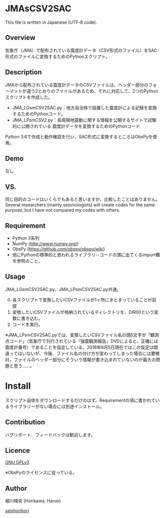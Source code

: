 JMAsCSV2SAC
====
This file is written in Japanese (UTF-8 code). 

## Overview
気象庁（JMA）で配布されている震度計データ（CSV形式のファイル）をSAC形式のファイルに変換するためのPythonスクリプト。

## Description
JMAから配布されている震度計データのCSVファイルは、ヘッダー部分のフォーマットが違う2とおりのファイルがあるため、それに対応して、2つのPythonスクリプトを作成した。
* JMA_LGsmCSV2SAC.py：地方自治体で設置した震度計による記録を変換するためのPythonコード。
* JMA_LPsmCSV2.py：長周期地震動に関する情報を公開するサイトで試験的に公開されている
震度計データを変換するためのPythonコード

Python 3.6で作成と動作確認を行い、SAC形式に変換するところはObsPyを使用。

## Demo
なし

## VS. 
同じ目的のコードはいくらでもあると思いますが、比較したことはありません。
Several researchers (mainly seismologists) will create codes for the same purpose, but I have not compared my codes with others.  

## Requirement
* Python 3系列
* NumPy (http://www.numpy.org/)
* ObsPy (https://github.com/obspy/obspy/wiki)
* 他にPythonの標準的と思われるライブラリ--コードの頭に出てくるimport欄を参照のこと。

## Usage
JMA_LGsmCSV2SAC.py、JMA_LPsmCSV2SAC.py共通。

0. 各スクリプトで変換したいCSVファイルが1ヶ所にまとまっていることが前提
1. 変換したいCSVファイルが格納されているディレクトリを、DIR00という変数に書き込む。
2. コードを実行。

※JMA_LPsmCSV2SAC.pyでは、変換したいCSVファイル名の頭5文字が「観測点コード」（気象庁で刊行されている『強震観測報告』DVDによると、正確には震度計番号）であることを仮定している。2018年9月5日現在ではこの仮定は間違ってはいないが、今後、ファイル名の付け方が変わってしまった場合には要検討。ファイルのヘッダー部分にそういう情報が書き込まれていないのが最大の問題と思う……。

# Install
スクリプト自体をダウンロードするだけのはず。Requirementの項に書かれているライブラリーがない場合には別途インストール。

## Contribution
バグリポート、フィードバックは歓迎します。

## Licence
[GNU GPLv3](https://choosealicense.com/licenses/gpl-3.0/)

※ObsPyのライセンスに従っている。

## Author
堀川晴央 (Horikawa, Haruo)

[seishorihori](https://github.com/seishorihori)
